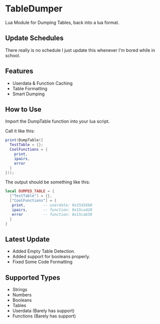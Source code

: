 # TableDumper
Lua Module for Dumping Tables, back into a lua format.

## Update Schedules
There really is no schedule I just update this whenever I'm bored while in school.

## Features
 - Userdata & Function Caching
 - Table Formatting
 - Smart Dumping

## How to Use
Import the DumpTable function into your lua script.

Call it like this:
```lua
print(DumpTable({
  TestTable = {};
  CoolFunctions = {
    print,
    ipairs,
    error
  }
})); 
```

The output should be something like this:
```lua
local DUMPED_TABLE = {
  ["TestTable"] = {},
  ["CoolFunctions"] = {
   print,		 -- userdata: 0x15d16b8
   ipairs,		 -- function: 0x15ca420
   error		 -- function: 0x15cab50
  }
}
```


## Latest Update
 - Added Empty Table Detection.
 - Added support for booleans properly.
 - Fixed Some Code Formatting
 
## Supported Types
 - Strings
 - Numbers
 - Booleans
 - Tables
 - Userdata (Barely has support)
 - Functions (Barely has support)
